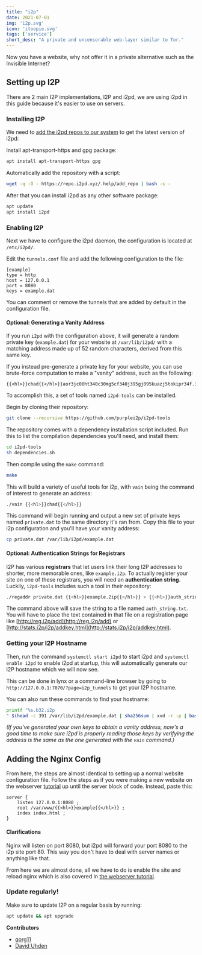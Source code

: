```yaml
---
title: "i2p"
date: 2021-07-01
img: 'i2p.svg'
icon: 'itoopie.svg'
tags: ['service']
short_desc: "A private and uncensorable web-layer similar to Tor."
---
```


Now you have a website, why not offer it in a private alternative such as the Invisible Internet?

## Setting up I2P

There are 2 main I2P implementations, I2P and i2pd, we are using i2pd in this guide because it's easier to use on servers.

### Installing I2P

We need to [add the i2pd repos to our system](https://repo.i2pd.xyz/) to get the latest version of i2pd:

Install apt-transport-https and gpg package:

```sh
apt install apt-transport-https gpg
```

Automatically add the repository with a script:

```sh
wget -q -O - https://repo.i2pd.xyz/.help/add_repo | bash -s -
```

After that you can install i2pd as any other software package:

```sh
apt update
apt install i2pd
```

### Enabling I2P

Next we have to configure the i2pd daemon, the configuration is located at `/etc/i2pd/`.

Edit the `tunnels.conf` file and add the following configuration to the file:

```systemd
[example]
type = http
host = 127.0.0.1
port = 8080
keys = example.dat
```

You can comment or remove the tunnels that are added by default in the configuration file.

#### Optional: Generating a Vanity Address

If you run `i2pd` with the configuration above, it will generate a random private key (`example.dat`) for your website at `/var/lib/i2pd/` with a matching address made up of 52 random characters, derived from this same key.

If you instead pre-generate a private key for your website, you can use brute-force computation to make a "vanity" address, such as the following:
```
{{<hl>}}chad{{</hl>}}aor3jc08ht340c30mg5cf340j395gj095kuazj5tokipr34f.32.i2p
```

To accomplish this, a set of tools named `i2pd-tools` can be installed.

Begin by cloning their repository:
```sh
git clone --recursive https://github.com/purplei2p/i2pd-tools
```

The repository comes with a dependency installation script included. Run this to list the compilation dependencies you'll need, and install them:
```sh
cd i2pd-tools
sh dependencies.sh
```

Then compile using the `make` command:
```sh
make
```

This will build a variety of useful tools for i2p, with `vain` being the command of interest to generate an address:
```sh
./vain {{<hl>}}chad{{</hl>}}
```
This command will begin running and output a new set of private keys named `private.dat` to the same directory it's ran from. Copy this file to your i2p configuration and you'll have your vanity address:

```sh
cp private.dat /var/lib/i2pd/example.dat
```

#### Optional: Authentication Strings for Registrars

I2P has various **registrars** that let users link their long I2P addresses to shorter, more memorable ones, like `example.i2p`. To actually register your site on one of these registrars, you will need an **authentication string.** Luckily, `i2pd-tools` includes such a tool in their repository:

```sh
./regaddr private.dat {{<hl>}}example.2ip{{</hl>}} > {{<hl>}}auth_string.txt{{</hl>}}
```

The command above will save the string to a file named `auth_string.txt`. You will have to place the text contained in that file on a registration page like [http://reg.i2p/add](http://reg.i2p/add) or [http://stats.i2p/i2p/addkey.html](http://stats.i2p/i2p/addkey.html).

### Getting your I2P Hostname

Then, run the command `systemctl start i2pd` to start i2pd and `systemctl enable i2pd` to enable i2pd at startup, this will automatically generate our I2P hostname which we will now see.

This can be done in lynx or a command-line browser by going to `http://127.0.0.1:7070/?page=i2p_tunnels` to get your I2P hostname.

You can also run these commands to find your hostname:

```sh
printf "%s.b32.i2p
" $(head -c 391 /var/lib/i2pd/example.dat | sha256sum | xxd -r -p | base32 | sed s/=//g | tr A-Z a-z)
```

*(If you've generated your own keys to obtain a vanity address, now's a good time to make sure i2pd is properly reading those keys by verifying the address is the same as the one generated with the `vain` command.)*

## Adding the Nginx Config

From here, the steps are almost identical to setting up a normal website configuration file. Follow the steps as if you were making a new website on the webserver [tutorial](/basic/nginx) up until the server block of code. Instead, paste this:

```nginx
server {
	listen 127.0.0.1:8080 ;
	root /var/www/{{<hl>}}example{{</hl>}} ;
	index index.html ;
}
```

#### Clarifications

Nginx will listen on port 8080, but i2pd will forward your port 8080 to the i2p site port 80. This way you don't have to deal with server names or anything like that.

From here we are almost done, all we have to do is enable the site and reload nginx which is also covered in [the webserver tutorial](nginx.html#enable).

### Update regularly!

Make sure to update I2P on a regular basis by running:

```sh
apt update && apt upgrade
```

**Contributors** 
- [qorg11](https://qorg11.net)
- [David Uhden](https://github.com/daviduhden)
